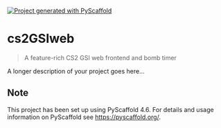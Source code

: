 <!-- These are examples of badges you might want to add to your README:
     please update the URLs accordingly

[![Built Status](https://api.cirrus-ci.com/github/<USER>/cs2GSIweb.svg?branch=main)](https://cirrus-ci.com/github/<USER>/cs2GSIweb)
[![ReadTheDocs](https://readthedocs.org/projects/cs2GSIweb/badge/?version=latest)](https://cs2GSIweb.readthedocs.io/en/stable/)
[![Coveralls](https://img.shields.io/coveralls/github/<USER>/cs2GSIweb/main.svg)](https://coveralls.io/r/<USER>/cs2GSIweb)
[![PyPI-Server](https://img.shields.io/pypi/v/cs2GSIweb.svg)](https://pypi.org/project/cs2GSIweb/)
[![Conda-Forge](https://img.shields.io/conda/vn/conda-forge/cs2GSIweb.svg)](https://anaconda.org/conda-forge/cs2GSIweb)
[![Monthly Downloads](https://pepy.tech/badge/cs2GSIweb/month)](https://pepy.tech/project/cs2GSIweb)
[![Twitter](https://img.shields.io/twitter/url/http/shields.io.svg?style=social&label=Twitter)](https://twitter.com/cs2GSIweb)
-->

[![Project generated with PyScaffold](https://img.shields.io/badge/-PyScaffold-005CA0?logo=pyscaffold)](https://pyscaffold.org/)

# cs2GSIweb

> A feature-rich CS2 GSI web frontend and bomb timer

A longer description of your project goes here...


<!-- pyscaffold-notes -->

## Note

This project has been set up using PyScaffold 4.6. For details and usage
information on PyScaffold see https://pyscaffold.org/.
